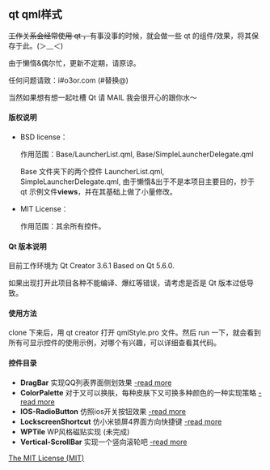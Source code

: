 ## qt qml样式

<del>工作关系会经常使用 qt ，</del>有事没事的时候，就会做一些 qt 的组件/效果，将其保存于此。(＞﹏＜)

由于懒惰&偶尔忙，更新不定期，请原谅。

任何问题请致：i#o3or.com (#替换@)

当然如果想有想一起吐槽 Qt 请 MAIL 我会很开心的跟你水～

#### 版权说明

 - BSD license：

    作用范围：Base/LauncherList.qml, Base/SimpleLauncherDelegate.qml
    
    Base 文件夹下的两个控件 LauncherList.qml, SimpleLauncherDelegate.qml, 由于懒惰&出于不是本项目主要目的，抄于 qt 示例文件**views**，并在其基础上做了小量修改。

 - MIT License：
 
    作用范围：其余所有控件。
    
#### Qt 版本说明

目前工作环境为 Qt Creator 3.6.1 Based on Qt 5.6.0.

如果出现打开此项目各种不能编译、爆红等错误，请考虑是否是 Qt 版本过低导致。

#### 使用方法

clone 下来后，用 qt creator 打开 qmlStyle.pro 文件。然后 run 一下，就会看到所有可显示控件的使用示例，对哪个有兴趣，可以详细查看其代码。

#### 控件目录

 - **DragBar** 实现QQ列表界面侧划效果 [-read more](http://o3or.com/archives/276/ "DragBar控件详细说明")
 - **ColorPalette** 对于又可以换肤，每种皮肤下又可换多种颜色的一种实现策略 [-read more](http://o3or.com/archives/313/ "ColorPalette控件详细说明")
 - **IOS-RadioButton** 仿照ios开关按钮效果 [-read more](http://o3or.com/archives/303/ "IOS-RadioButton控件详细说明")
 - **LockscreenShortcut** 仿小米锁屏4界面方向快捷键 [-read more](# "暂无详细信息")
 - **WPTile** WP风格磁贴实现 (未完成)
 - **Vertical-ScrollBar** 实现一个竖向滚轮吧 [-read more](http://o3or.com/archives/377/ "Vertical-ScrollBar控件详细说明")

[The MIT License (MIT)](LICENSE "MIT")
